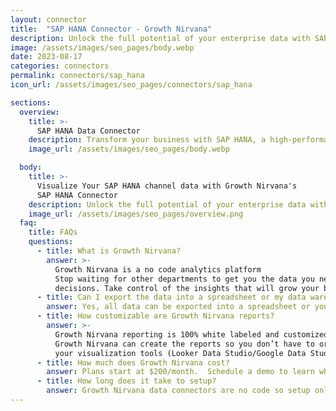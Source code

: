 ```yaml
---
layout: connector
title:  "SAP HANA Connector - Growth Nirvana"
description: Unlock the full potential of your enterprise data with SAP HANA. This powerful solution provides a comprehensive platform for business intelligence, data warehousing, and application development. With real-time processing and advanced analytics capabilities, SAP HANA empowers you to turn data into actionable insights and drive business growth.
image: /assets/images/seo_pages/body.webp
date: 2023-08-17
categories: connectors
permalink: connectors/sap_hana
icon_url: /assets/images/seo_pages/connectors/sap_hana

sections:
  overview:
    title: >-
      SAP HANA Data Connector
    description: Transform your business with SAP HANA, a high-performance data management system that enables real-time analytics, advanced application development, and predictive capabilities. Leverage in-memory computing, advanced analytics, and data integration to drive innovation, accelerate decision-making, and achieve organizational agility.
    image_url: /assets/images/seo_pages/body.webp

  body:
    title: >-
      Visualize Your SAP HANA channel data with Growth Nirvana's
      SAP HANA Connector
    description: Unlock the full potential of your enterprise data with SAP HANA. This powerful solution provides a comprehensive platform for business intelligence, data warehousing, and application development. With real-time processing and advanced analytics capabilities, SAP HANA empowers you to turn data into actionable insights and drive business growth.
    image_url: /assets/images/seo_pages/overview.png
  faq:
    title: FAQs
    questions:
      - title: What is Growth Nirvana?
        answer: >-
          Growth Nirvana is a no code analytics platform 
          Stop waiting for other departments to get you the data you need to make critical business 
          decisions. Take control of the insights that will grow your business.
      - title: Can I export the data into a spreadsheet or my data warehouse?
        answer: Yes, all data can be exported into a spreadsheet or your data warehouse (Google BigQuery, AWS, Snowflake, Azure, etc)
      - title: How customizable are Growth Nirvana reports?
        answer: >-
          Growth Nirvana reporting is 100% white labeled and customized to your specifications.
          Growth Nirvana can create the reports so you don’t have to or you can connect
          your visualization tools (Looker Data Studio/Google Data Studio, Tableau, PowerBI, etc) to Growth Nirvana.
      - title: How much does Growth Nirvana cost?
        answer: Plans start at $200/month.  Schedule a demo to learn what plan is best for you.
      - title: How long does it take to setup?
        answer: Growth Nirvana data connectors are no code so setup only requires a few clicks.
---
```

